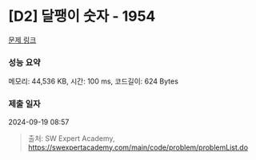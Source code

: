 # [D2] 달팽이 숫자 - 1954 

[문제 링크](https://swexpertacademy.com/main/code/problem/problemDetail.do?contestProbId=AV5PobmqAPoDFAUq) 

### 성능 요약

메모리: 44,536 KB, 시간: 100 ms, 코드길이: 624 Bytes

### 제출 일자

2024-09-19 08:57



> 출처: SW Expert Academy, https://swexpertacademy.com/main/code/problem/problemList.do